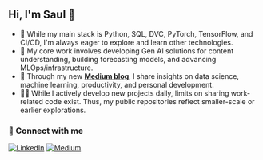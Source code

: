## Hi, I'm Saul 👋

- 🐍 While my main stack is Python, SQL, DVC, PyTorch, TensorFlow, and CI/CD, I'm always eager to explore and learn other technologies.
- 🤖 My core work involves developing Gen AI solutions for content understanding, building forecasting models, and advancing MLOps/infrastructure.
- 📝 Through my new [**Medium blog**]([https://medium.com/@tuusuario](https://medium.com/@saul.villarados)), I share insights on data science, machine learning, productivity, and personal development.
- 👨‍💻 While I actively develop new projects daily, limits on sharing work-related code exist. Thus, my public repositories reflect smaller-scale or earlier explorations.

  
### 🔗 Connect with me
[![LinkedIn](https://img.shields.io/badge/LinkedIn-0A66C2?style=flat&logo=linkedin&logoColor=white)](https://www.linkedin.com/in/saul-alejandro-villarados-flores-40b09b370/)
[![Medium](https://img.shields.io/badge/Medium-000000?style=flat&logo=medium&logoColor=white)](https://medium.com/@saul.villarados)
<!--
**saul-villarados/saul-villarados** is a ✨ _special_ ✨ repository because its `README.md` (this file) appears on your GitHub profile.

Here are some ideas to get you started:

- 🔭 I’m currently working on ...
- 🌱 I’m currently learning ...
- 👯 I’m looking to collaborate on ...
- 🤔 I’m looking for help with ...
- 💬 Ask me about ...
- 📫 How to reach me: ...
- 😄 Pronouns: ...
- ⚡ Fun fact: ...
-->
